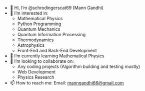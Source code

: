 - 👋 Hi, I’m @schrodingerscat69 (Mann Gandhi)
- 👀 I’m interested in:
    -  Mathematical Physics
    -  Python Programming
    -  Quantum Mechanics
    -  Quantum Information Processing
    -  Thermodynamics
    -  Astrophysics
    -  Front-End and Back-End Development
- 🌱 I’m currently learning Mathematical Physics 
- 💞️ I’m looking to collaborate on:
   - Any coding projects (Algorithm building and testing mostly)
   - Web Development
   - Physics Research 
- 📫 How to reach me:
     Email: manngandhi66@gmail.com

<!---
schrodingerscat69/schrodingerscat69 is a ✨ special ✨ repository because its `README.md` (this file) appears on your GitHub profile.
You can click the Preview link to take a look at your changes.
--->
